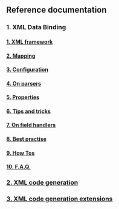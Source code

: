 Reference documentation
---

### 1. XML Data Binding

#### [1. XML framework](reference/xml/xml-framework.html)
#### [2. Mapping](reference/xml/xml-mapping.html)
#### [3. Configuration](reference/xml/xml-configuration.html)
#### [4. On parsers](reference/xml/xml-parsers.html)
#### [5. Properties](reference/xml/xml-properties.html)
#### [6. Tips and tricks](reference/xml/xml-tips-tricks.html)
#### [7. On field handlers](reference/xml/xml-fieldhandlers.html)
#### [8. Best practise](reference/xml/best-practise.html)
#### [9. How Tos](reference/xml/xml-howto.html)
#### [10. F.A.Q.](reference/xml/xml-faq.html)

### [2. XML code generation](reference/code-generator.html)

### [3. XML code generation extensions](reference/code-generator-extension.html)